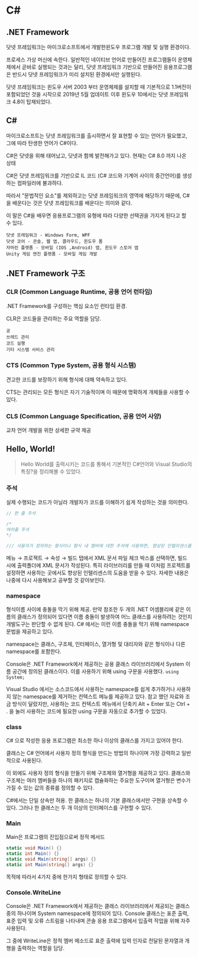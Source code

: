 # C#

## .NET Framework

닷넷 프레임워크는 마이크로소프트에서 개발한윈도우 프로그램 개발 및 실행 환경이다.

프로세스 가상 머신에 속한다. 일반적인 네이티브 언어로 만들어진 프로그램들이 운영체제에서 곧바로 실행되는 것과는 달리, 닷넷 프레임워크 기반으로 만들어진 응용프로그램은 반드시 닷넷 프레임워크가 미리 설치된 환경에서만 실행된다.

닷넷 프레임워크는 윈도우 서버 2003 부터 운영체제를 설치할 때 기본적으로 1.1버전이 포함되었던 것을 시작으로 2019년 5월 업데이트 이후 윈도우 10에서는 닷넷 프레임워크 4.8이 탑재되었다.



## C#

마이크로소프트는 닷넷 프레임워크를 출시하면서 잘 표현할 수 있는 언어가 필요했고, 그에 따라 탄생한 언어가 C#이다.

C#은 닷넷을 위해 태어났고, 닷넷과 함께 발전해가고 있다. 현재는 C# 8.0 까지 나온 상태



C#은 닷넷 프레임워크를 기반으로 IL 코드 (C# 코드와 기계어 사이의 중간언어)를 생성하는 컴파일러에 불과하다.

따라서 "문법적인 요소"를 제외하고는 닷넷 프레임워크의 영역에 해당하기 때문에, C#을 배운다는 것은 닷넷 프레임워크를 배운다는 의미와 같다.

이 말은 C#을 배우면 응용프로그램의 유형에 따라 다양한 선택권을 가지게 된다고 할 수 있다.

```
닷넷 프레임워크 - Windows Form, WPF
닷넷 코어 - 콘솔, 웹 앱, 클라우드, 윈도우 폼
자마린 플랫폼 - 모바일 (IOS ,Android) 앱, 윈도우 스토어 앱
Unity 게임 엔진 플랫폼 - 모바일 게임 개발
```



## .NET Framework 구조

### CLR (Common Language Runtime, 공용 언어 런타임)

.NET Framework를 구성하는 핵심 요소인 런타임 환경.

CLR은 코드들을 관리하는 주요 역할을 담당.

```
공
쓰레드 관리
코드 실행
기타 시스템 서비스 관리
```

### CTS (Common Type System, 공용 형식 시스템)

견고한 코드를 보장하기 위해 형식에 대해 약속하고 있다.

CTS는 관리되는 모든 형식은 자기 기술적이며 이 때문에 명확하게 개체들을 사용할 수 있다.

### CLS (Common Language Specification, 공용 언어 사양)

교차 언어 개발을 위한 상세한 규약 제공



## Hello, World!

> Hello World를 출력시키는 코드를 통해서 기본적인 C#언어와 Visual Studio의 특징?을 정리해볼 수 있었다.

### 주석

실제 수행되는 코드가 아닐라 개발자가 코드를 이해하기 쉽게 작성하는 것을 의미한다.

```c#
// 한 줄 주석

/*
여러줄 주석
*/

/// 사용자가 정의하는 형식이나 형식 내 멤버에 대한 주석에 사용하면, 향상된 인텔리센스를 통해 주석의 내용을 확인할 수 있어 개발이 쉬워지고 협업이 쉬워진다.
```

메뉴 → 프로젝트 → 속성 → 빌드 탭에서 XML 문서 파일 체크 박스를 선택하면, 빌드 시에 출력폴더에 XML 문서가 작성된다. 특히 라이브러리를 만들 때 이처럼 프로젝트를 설정하면 사용하는 곳에서도 향상된 인텔리센스의 도움을 받을 수 있다. 자세한 내용은 나중에 다시 사용해보고 공부할 것 같아보인다.



### namespace

형식이름 사이에 충돌을 막기 위해 제공. 만약 참조한 두 개의 .NET 어셈블리에 같은 이름의 클래스가 정의되어 있다면 이름 충돌이 발생하여 어느 클래스를 사용하려는 것인지 개발도구는 판단할 수 없게 된다. C# 에서는 이런 이름 충돌을 막기 위해 namespace 문법을 제공하고 있다.

namespace는 클래스, 구조체, 인터페이스, 열거형 및 대리자와 같은 형식이나 다른 namespace를 포함한다. 

Console은 .NET Framework에서 제공하는 공용 클래스 라이브러리에서 System 이름 공간에 정의된 클래스이다. 이를 사용하기 위해 using 구문을 사용했다. `using System;`

Visual Studio 에서는 소스코드에서 사용하는 namespace를 쉽게 추가하거나 사용하지 않는 namespace를 제거하는 컨텍스트 메뉴를 제공하고 있다. 참고 했던 자료와 조금 방식이 달랐지만, 사용하는 코드 컨텍스트 메뉴에서 단축키 Alt + Enter 또는 Ctrl + . 을 눌러 사용하는 코드에 필요한 using 구문을 자동으로 추가할 수 있었다.



### class

C# 으로 작성한 응용 프로그램은 최소한 하나 이상의 클래스를 가지고 있어야 한다.

클래스는 C# 언어에서 사용자 정의 형식을 만드는 방법의 하나이며 가장 강력하고 일반적으로 사용된다.

이 외에도 사용자 정의 형식을 만들기 위해 구조체와 열거형을 제공하고 있다. 클래스와 구조체는 여러 멤버들을 하나의 패키지로 캡슐화하는 주요한 도구이며 열거형은 변수가 가질 수 있는 값의 종류를 정의할 수 있다.

C#에서는 단일 상속만 허용. 한 클래스는 하나의 기본 클래스에서만 구현을 상속할 수 있다. 그러나 한 클래스는 두 개 이상의 인터페이스를 구현할 수 있다.



### Main

Main은 프로그램의 진입점으로써 정적 메서드

```c#
static void Main() {}
static int Main() {}
static void Main(string[] args) {}
static int Main(string[] args) {}
```

목적에 따라서 4가지 중에 한가지 형태로 정의할 수 있다. 



### Console.WriteLine

Console은 .NET Framework에서 제공하는 클래스 라이브러리에서 제공되는 클래스 중의 하나이며 System namespace에 정의되어 있다. Console 클래스는 표준 출력, 표준 입력 및 오류 스트림을 나타내며 콘솔 응용 프로그램에서 입출력 작업을 위해 자주 사용된다.

그 중에 WriteLine은 정적 멤버 메소드로 표준 출력에 입력 인자로 전달된 문자열과 개행을 출력하는 역할을 담당.